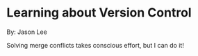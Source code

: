 # Learning about Version Control
By: Jason Lee

Solving merge conflicts takes conscious effort, but I can do it!

